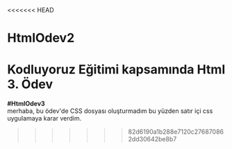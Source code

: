 <<<<<<< HEAD
# HtmlOdev2
Kodluyoruz Eğitimi kapsamında Html 3. Ödev
=======
**#HtmlOdev3**  
merhaba, bu ödev'de CSS dosyası oluşturmadım bu yüzden satır içi css uygulamaya karar verdim. 
>>>>>>> 82d6190a1b288e7120c276870862dd30642be8b7
